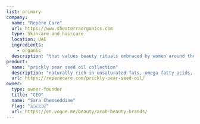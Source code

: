 ```yaml
---
list: primary
company:
  name: "Repère Care"
  url: https://www.sheaterraorganics.com
  type: Skincare and haircare
  location: UAE
  ingredients:
    - organic
  description: "that values beauty rituals embraced by women around the world"
product:
  name: "prickly pear seed oil collection"
  description: "naturally rich in unsaturated fats, omega fatty acids, retinol, and vitamin E"
  url: https://reperecare.com/prickly-pear-seed-oil/
owner:
  type: owner-founder
  title: "CEO"
  name: "Sara Chemseddine"
  flag: "🇲🇦🇨🇦"
  url: https://en.vogue.me/beauty/arab-beauty-brands/
---
```

